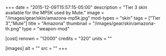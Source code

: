 +++
date = "2015-12-09T15:57:15-05:00"
description = "Tier 3 skin available for the MP5K used by Mute."
image = "/images/gear/skin/amazona-mp5k.jpg"
mod-types = "skin"
tags = ["Tier 3","Mute"]
title = "Amazona"
thumbnail = "/images/gear/skin/amazona-th.png"
type = "weapon-mod"

[cost]
  renown = "12000"
  credits = "320"
  units = ""

[images]
  alt = ""
  src = ""
+++
